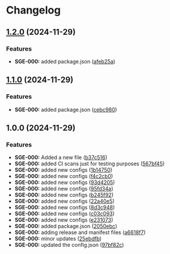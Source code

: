 # Changelog

## [1.2.0](https://github.com/jatinsinghalsg/releases-tester/compare/releases-tester-v1.1.0...releases-tester-v1.2.0) (2024-11-29)


### Features

* **SGE-000:** added package.json ([afeb25a](https://github.com/jatinsinghalsg/releases-tester/commit/afeb25ac8377122f9ffaeaea3afa3b5bad859bd1))

## [1.1.0](https://github.com/jatinsinghalsg/releases-tester/compare/releases-tester-v1.0.0...releases-tester-v1.1.0) (2024-11-29)


### Features

* **SGE-000:** added package.json ([cebc980](https://github.com/jatinsinghalsg/releases-tester/commit/cebc980b9de45cc8d044e683b79dc7662e00abae))

## 1.0.0 (2024-11-29)


### Features

* **SGE-000:** Added a new file ([b37c516](https://github.com/jatinsinghalsg/releases-tester/commit/b37c516c344598faa59c8065abd499fdd9577f26))
* **SGE-000:** added CI scans just for testing purposes ([567bf45](https://github.com/jatinsinghalsg/releases-tester/commit/567bf4581f6706f8a90f5c70e8e2ac675fed84e4))
* **SGE-000:** added new configs ([1b14750](https://github.com/jatinsinghalsg/releases-tester/commit/1b147507dad283b10b1bd403be78932b95651326))
* **SGE-000:** added new configs ([f4c2cb0](https://github.com/jatinsinghalsg/releases-tester/commit/f4c2cb0067eef3621ae3fbe92ccdd42f4084b442))
* **SGE-000:** added new configs ([93d4205](https://github.com/jatinsinghalsg/releases-tester/commit/93d420532b479a428782e3fbc16dd59ff6444bab))
* **SGE-000:** added new configs ([95fd34a](https://github.com/jatinsinghalsg/releases-tester/commit/95fd34a1aa3541e00a3049a79594ad2b44171c79))
* **SGE-000:** added new configs ([b245f92](https://github.com/jatinsinghalsg/releases-tester/commit/b245f9292e91b0253393bb0feaf6565009c29e4d))
* **SGE-000:** added new configs ([22a40e5](https://github.com/jatinsinghalsg/releases-tester/commit/22a40e500cabb37b835347558c66161c6d8c50fb))
* **SGE-000:** added new configs ([8d3c948](https://github.com/jatinsinghalsg/releases-tester/commit/8d3c9484635496d75e86925632c049416e6163e7))
* **SGE-000:** added new configs ([c03c093](https://github.com/jatinsinghalsg/releases-tester/commit/c03c093944a10de20254a8b0a30b5e1ee78b03f1))
* **SGE-000:** added new configs ([e231073](https://github.com/jatinsinghalsg/releases-tester/commit/e231073d47ce0256fab8bcbea2760eeeb899c969))
* **SGE-000:** added package.json ([2050ebc](https://github.com/jatinsinghalsg/releases-tester/commit/2050ebc0fd66d7018a0f8e23723e6a0d775cf87e))
* **SGE-000:** adding release and manifest files ([a6618f7](https://github.com/jatinsinghalsg/releases-tester/commit/a6618f77723cc5620257f532362657deba476d08))
* **SGE-000:** minor updates ([25ebdfb](https://github.com/jatinsinghalsg/releases-tester/commit/25ebdfb2739fefe18e5f0a571e2fcb839f53387f))
* **SGE-000:** updated the config.json ([97bf82c](https://github.com/jatinsinghalsg/releases-tester/commit/97bf82c424e794e3cba387ff185ff9ce5951d521))
